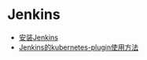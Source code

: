 # Jenkins

* [安装Jenkins](Install-Jenkins.md)
* [Jenkins的kubernetes-plugin使用方法](Jenkins-Kubernetes.md)
